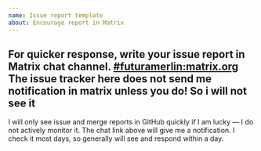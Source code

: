 ```yaml
---
name: Issue report template
about: Encourage report in Matrix
---
```

## For quicker response, write your issue report in Matrix chat channel. [#futuramerlin:matrix.org](https://matrix.to/#/%23futuramerlin:matrix.org) The issue tracker here does not send me notification in matrix unless you do! So i will not see it

I will only see issue and merge reports in GitHub quickly if I am lucky — I do not actively monitor it. The chat link above will give me a notification. I check it most days, so generally will see and respond within a day.
